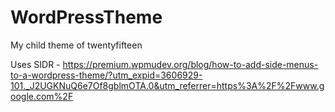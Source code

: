 # WordPressTheme
My child theme of twentyfifteen

Uses SIDR - https://premium.wpmudev.org/blog/how-to-add-side-menus-to-a-wordpress-theme/?utm_expid=3606929-101._J2UGKNuQ6e7Of8gblmOTA.0&utm_referrer=https%3A%2F%2Fwww.google.com%2F
